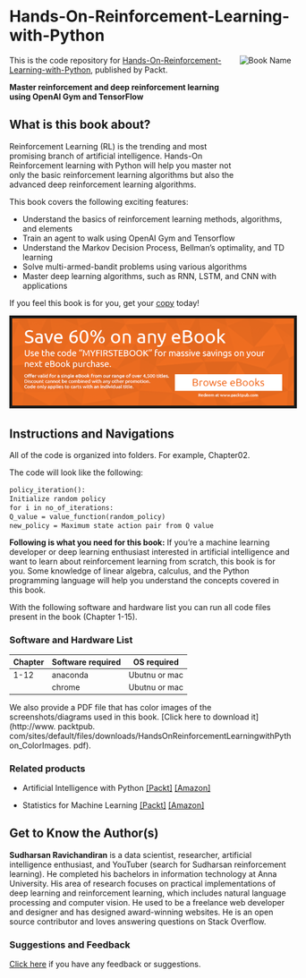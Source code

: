 # Hands-On-Reinforcement-Learning-with-Python

<a href="https://www.packtpub.com/big-data-and-business-intelligence/hands-reinforcement-learning-python?utm_source=github&utm_medium=repository&utm_campaign=9781788836524"><img src="Cover Image URL of the Book" alt="Book Name" height="256px" align="right"></a>

This is the code repository for [Hands-On-Reinforcement-Learning-with-Python](https://www.packtpub.com/big-data-and-business-intelligence/hands-reinforcement-learning-python?utm_source=github&utm_medium=repository&utm_campaign=9781788836524), published by Packt.

**Master reinforcement and deep reinforcement learning using OpenAI Gym and TensorFlow**

## What is this book about?
Reinforcement Learning (RL) is the trending and most promising branch of artificial intelligence. Hands-On Reinforcement learning with Python will help you master not only the basic reinforcement learning algorithms but also the advanced deep reinforcement learning algorithms.

This book covers the following exciting features:
* Understand the basics of reinforcement learning methods, algorithms, and elements
* Train an agent to walk using OpenAI Gym and Tensorflow
* Understand the Markov Decision Process, Bellman’s optimality, and TD learning
* Solve multi-armed-bandit problems using various algorithms
* Master deep learning algorithms, such as RNN, LSTM, and CNN with applications

If you feel this book is for you, get your [copy](https://www.amazon.com/dp/1788836529) today!

<a href="https://www.packtpub.com/?utm_source=github&utm_medium=banner&utm_campaign=GitHubBanner"><img src="https://raw.githubusercontent.com/PacktPublishing/GitHub/master/GitHub.png" 
alt="https://www.packtpub.com/" border="5" /></a>


## Instructions and Navigations
All of the code is organized into folders. For example, Chapter02.

The code will look like the following:
```
policy_iteration():
Initialize random policy
for i in no_of_iterations:
Q_value = value_function(random_policy)
new_policy = Maximum state action pair from Q value
```

**Following is what you need for this book:**
If you’re a machine learning developer or deep learning enthusiast interested in artificial intelligence and want to learn about reinforcement learning from scratch, this book is for you. Some knowledge of linear algebra, calculus, and the Python programming language will help you understand the concepts covered in this book.

With the following software and hardware list you can run all code files present in the book (Chapter 1-15).

### Software and Hardware List

| Chapter  | Software required                   | OS required                        |
| -------- | ------------------------------------| -----------------------------------|
| 1-12     |anaconda                             |Ubutnu or mac                       |
|          | chrome                              | Ubutnu or mac                     |


We also provide a PDF file that has color images of the screenshots/diagrams used in this book. [Click here to download it](http://www. packtpub. com/sites/default/files/downloads/HandsOnReinforcementLearningwithPython_ColorImages. pdf).

### Related products <Paste books from the Other books you may enjoy section>
* Artificial Intelligence with Python [[Packt]](https://www.packtpub.com/big-data-and-business-intelligence/artificial-intelligence-python?utm_source=github&utm_medium=repository&utm_campaign=9781788293778) [[Amazon]](https://www.amazon.com/dp/178646439X)

* Statistics for Machine Learning [[Packt]](https://www.packtpub.com/big-data-and-business-intelligence/statistics-machine-learning?utm_source=github&utm_medium=repository&utm_campaign=9781785280009) [[Amazon]](https://www.amazon.com/dp/1788295757)

## Get to Know the Author(s)
**Sudharsan Ravichandiran**
is a data scientist, researcher, artificial intelligence enthusiast,
and YouTuber (search for Sudharsan reinforcement learning). He completed his bachelors
in information technology at Anna University. His area of research focuses on practical
implementations of deep learning and reinforcement learning, which includes natural
language processing and computer vision. He used to be a freelance web developer and
designer and has designed award-winning websites. He is an open source contributor and
loves answering questions on Stack Overflow.



### Suggestions and Feedback
[Click here](https://docs.google.com/forms/d/e/1FAIpQLSdy7dATC6QmEL81FIUuymZ0Wy9vH1jHkvpY57OiMeKGqib_Ow/viewform) if you have any feedback or suggestions.
